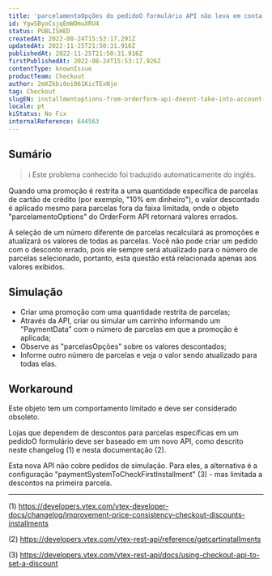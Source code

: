 ```yaml
---
title: 'parcelamentoOpções do pedidoO formulário API não leva em conta promoções de parcelas específicas'
id: YgwSByoCsjqEmWOmuXRU4
status: PUBLISHED
createdAt: 2022-08-24T15:53:17.291Z
updatedAt: 2022-11-25T21:50:31.916Z
publishedAt: 2022-11-25T21:50:31.916Z
firstPublishedAt: 2022-08-24T15:53:17.926Z
contentType: knownIssue
productTeam: Checkout
author: 2mXZkbi0oi061KicTExNjo
tag: Checkout
slugEN: installmentoptions-from-orderform-api-doesnt-take-into-account-specific-installment-promotions
locale: pt
kiStatus: No Fix
internalReference: 644563
---
```


## Sumário

>ℹ️ Este problema conhecido foi traduzido automaticamente do inglês.


Quando uma promoção é restrita a uma quantidade específica de parcelas de cartão de crédito (por exemplo, "10% em dinheiro"), o valor descontado é aplicado mesmo para parcelas fora da faixa limitada, onde o objeto "parcelamentoOptions" do OrderForm API retornará valores errados.

A seleção de um número diferente de parcelas recalculará as promoções e atualizará os valores de todas as parcelas. Você não pode criar um pedido com o desconto errado, pois ele sempre será atualizado para o número de parcelas selecionado, portanto, esta questão está relacionada apenas aos valores exibidos.



## Simulação



- Criar uma promoção com uma quantidade restrita de parcelas;
- Através da API, criar ou simular um carrinho informando um "PaymentData" com o número de parcelas em que a promoção é aplicada;
- Observe as "parcelasOpções" sobre os valores descontados;
- Informe outro número de parcelas e veja o valor sendo atualizado para todas elas.



## Workaround


Este objeto tem um comportamento limitado e deve ser considerado obsoleto.

Lojas que dependem de descontos para parcelas específicas em um pedidoO formulário deve ser baseado em um novo API, como descrito neste changelog (1) e nesta documentação (2).

Esta nova API não cobre pedidos de simulação. Para eles, a alternativa é a configuração "paymentSystemToCheckFirstInstallment" (3) - mas limitada a descontos na primeira parcela.

---

(1) https://developers.vtex.com/vtex-developer-docs/changelog/improvement-price-consistency-checkout-discounts-installments

(2) https://developers.vtex.com/vtex-rest-api/reference/getcartinstallments

(3) https://developers.vtex.com/vtex-rest-api/docs/using-checkout-api-to-set-a-discount

